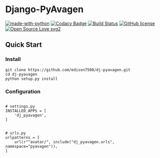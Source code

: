 # Django-PyAvagen

[![made-with-python](https://img.shields.io/badge/Made%20with-Python-1f425f.svg)](https://www.python.org/)
[![Codacy Badge](https://api.codacy.com/project/badge/Grade/8f84ba60672049eeac0728d4d983875b)](https://www.codacy.com/manual/edison7500/dj-pyavagen?utm_source=github.com&amp;utm_medium=referral&amp;utm_content=edison7500/dj-pyavagen&amp;utm_campaign=Badge_Grade)
[![Build Status](https://travis-ci.org/edison7500/dj-pyavagen.svg?branch=master)](https://travis-ci.org/edison7500/dj-pyavagen)
[![GitHub license](https://img.shields.io/github/license/Naereen/StrapDown.js.svg)](https://github.com/Naereen/StrapDown.js/blob/master/LICENSE)
[![Open Source Love svg2](https://badges.frapsoft.com/os/v2/open-source.svg?v=103)](https://github.com/ellerbrock/open-source-badges/)

## Quick Start

### Install
```.shell script
git clone https://github.com/edison7500/dj-pyavagen.git
cd dj-pyavagen
python setup.py install
```

### Configuration
```.python

# settings.py
INSTALLED_APPS = [
    'dj_pyavagen',
]


# urls.py
urlpatterns = [
    url(r"^avatar/", include("dj_pyavagen.urls", namespace="pyavagen")),
]

```